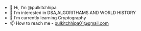- 👋 Hi, I’m @pulkitchhipa
- 👀 I’m interested in DSA,ALGORITHAMS AND WORLD HISTORY
- 🌱 I’m currently learning Cryptography
- 📫 How to reach me - pulkitchhipa01@gmail.com

<!---
pulkitchhipa/pulkitchhipa is a ✨ special ✨ repository because its `README.md` (this file) appears on your GitHub profile.
You can click the Preview link to take a look at your changes.
--->
